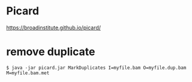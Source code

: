 # Picard
<https://broadinstitute.github.io/picard/>

# remove duplicate
```
$ java -jar picard.jar MarkDuplicates I=myfile.bam O=myfile.dup.bam M=myfile.bam.met
```
